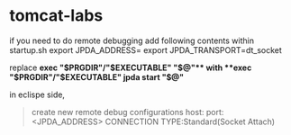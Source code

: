 # tomcat-labs

if you need to do remote debugging 
add following contents within startup.sh
  export JPDA_ADDRESS=<any-port- that you want to listen other than used port>
  export JPDA_TRANSPORT=dt_socket
  
  replace **exec "$PRGDIR"/"$EXECUTABLE" "$@"** with 
          **exec "$PRGDIR"/"$EXECUTABLE" jpda start "$@"**
          
 in eclispe side,
>create new remote debug configurations
>host: <ip>
>port: <JPDA_ADDRESS>
>CONNECTION TYPE:Standard(Socket Attach)
